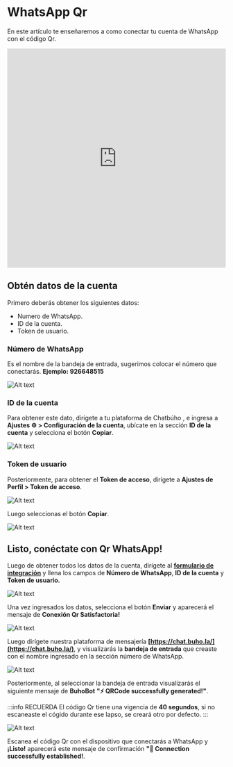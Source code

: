 # WhatsApp Qr
En este artículo te enseñaremos a como conectar tu cuenta de WhatsApp con el código Qr.

<p> <iframe width="100%" height="505" src="https://www.youtube.com/embed/OWBae5VsZoc" title="YouTube video player" frameborder="0" allow="accelerometer; autoplay; clipboard-write; encrypted-media; gyroscope; picture-in-picture; web-share" allowfullscreen="allowfullscreen"></iframe></p>

## Obtén datos de la cuenta
Primero deberás obtener los siguientes datos:
* Numero de WhatsApp.
* ID de la cuenta.
* Token de usuario.

### Número de WhatsApp
Es el nombre de la bandeja de entrada, sugerimos colocar el número que conectarás. **Ejemplo: 926648515**

![Alt text](img/qr_01.png)


### ID de la cuenta
Para obtener este dato, dirígete a tu plataforma de Chatbúho , e ingresa a **Ajustes ⚙️ > Configuración de la cuenta**, ubícate en la sección **ID de la cuenta** y selecciona el botón **Copiar**.


![Alt text](img/qr_02.png)


### Token de usuario
Posteriormente, para obtener el **Token de acceso**, dirígete a **Ajustes de Perfil > Token de acceso**.

![Alt text](img/02_exportar_contactos.png)


Luego seleccionas el botón **Copiar**.

![Alt text](img/03_exportar_contactos.png)

## Listo, conéctate con Qr WhatsApp!
Luego de obtener todos los datos de la cuenta, dirígete al **[formulario de integración](https://static.buho.la/chat/qr/)** y llena los campos de **Número de WhatsApp**, **ID de la cuenta** y **Token de usuario.**


![Alt text](img/qr_03.png)

Una vez ingresados los datos, selecciona el botón **Enviar** y aparecerá el mensaje de **Conexión Qr Satisfactoria!**


![Alt text](img/qr_04.png)

Luego dirígete nuestra plataforma de mensajería **[https://chat.buho.la/](https://chat.buho.la/)**, y visualizarás la **bandeja de entrada** que creaste con el nombre ingresado en la sección número de WhatsApp.

![Alt text](img/qr_01.png)

Posteriormente, al seleccionar la bandeja de entrada visualizarás el siguiente mensaje de **BuhoBot**
**"⚡️ QRCode successfully generated!"**.

:::info RECUERDA
El código Qr tiene una vigencia de **40 segundos**, si no escaneaste el cógido durante ese lapso, se creará otro por defecto.
:::

![Alt text](img/qr_05.png)

 Escanea el código Qr con el dispositivo que conectarás a WhatsApp y **¡Listo!** aparecerá este mensaje de confirmación **"🚀 Connection successfully established!**.







